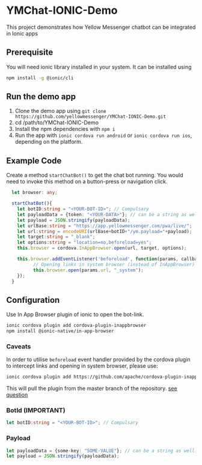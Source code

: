 # YMChat-IONIC-Demo
This project demonstrates how Yellow Messenger chatbot can be integrated in Ionic apps

## Prerequisite
You will need ionic library installed in your system. It can be installed using
```sh
npm install -g @ionic/cli
```

## Run the demo app
1. Clone the demo app using `git clone https://github.com/yellowmessenger/YMChat-IONIC-Demo.git`
2. cd /path/to/YMChat-IONIC-Demo
3. Install the npm dependencies with `npm i`
3. Run the app with `ionic cordova run android` or `ionic cordova run ios`, depending on the platform.


## Example Code
Create a method `startChatBot()` to get the chat bot running. You would need to invoke this method on a button-press or navigation click.
```ts
  let browser: any;

  startChatBot(){
    let botID:string = "<YOUR-BOT-ID>"; // Compulsary
    let payloadData = {token: "<YOUR-DATA>"}; // can be a string as well
    let payload = JSON.stringify(payloadData);
    let urlBase:string = "https://app.yellowmessenger.com/pwa/live/";
    let url:string = encodeURI(urlBase+botID+"/ym.payload="+payload);
    let target:string = "_blank";
    let options:string = "location=no,beforeload=yes";
    this.browser = cordova.InAppBrowser.open(url, target, options);

    this.browser.addEventListener('beforeload', function(params, callback){
          // Opening links in system browser (instead of InAppBrowser)
          this.browser.open(params.url, "_system");
    });
  }

```
## Configuration
Use In App Browser plugin of ionic to open the bot-link.

```sh
ionic cordova plugin add cordova-plugin-inappbrowser
npm install @ionic-native/in-app-browser
```

### Caveats
In order to utilise `beforeload` event handler provided by the cordova plugin to intercept links and opening in system browser, please use:
```sh
ionic cordova plugin add https://github.com/apache/cordova-plugin-inappbrowser
```
This will pull the plugin from the master branch of the repository.
[see question](https://stackoverflow.com/questions/54061079/ionic-intercept-pdf-urls-with-cordova-plugin-inappbrowser/54071314#54071314)

### BotId (IMPORTANT)
``` ts 
let botID:string = "<YOUR-BOT-ID>"; // Compulsary
```
### Payload
```ts
let payloadData = {some-key: "SOME-VALUE"}; // can be a string as well. any key value pair can be passed in payloadData.
let payload = JSON.stringify(payloadData);
```

